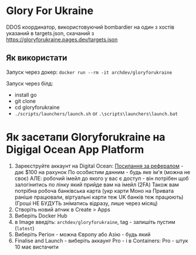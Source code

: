# Glory For Ukraine

DDOS координатор, використовуючий bombardier на один з хостів указаний в targets.json, скачаний з https://gloryforukraine.pages.dev/targets.json

## Як використати

Запуск через докер: `docker run --rm -it archdev/gloryforukraine`

Запуск через білд: 
- install go
- git clone
- cd gloryforukraine
- `./scripts/launchers/launch.sh` or `.\scripts\launchers\launch.bat`

# Як засетапи Gloryforukraine на Digigal Ocean App Platform

1. Зареєструйте аккаунт на Digital Ocean:
    [Посилання за рефералом](https://m.do.co/c/aa9c8e1fc61f) - дає $100 на рахунок
    По особистим данним - будь яке ім'я (можна не своє) АЛЕ: робочий імейл до якого у вас є доступ - він потрібен щоб залогінитись по лінку який прийде вам на імейл (2FA)
    Також вам потрібна робоча банківська карта (укр карти Моно на Привата раніше працювали, віртуальні карти теж UK банків теж працюють)
    (Гроші НЕ БУДУТЬ зніматись відразу, лише через місяц)
2. Створіть новий апчик в Create > Apps
3. Виберіть Docker Hub
4. в Image введіть: `archdev/gloryforukraine`, tag - залишіть пустим (`latest`) 
5. Виберіть Регіон - можна Європу або Азію - будь який
6. Finalise and Launch - виберіть аккаунт Pro - і в Containers: Pro - штук 10 має вистачити